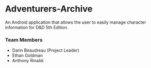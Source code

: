 # Adventurers-Archive
An Android application that allows the user to easily manage character information for D&amp;D 5th Edition.

### Team Members
- Darin Beaudreau (Project Leader)
- Ethan Goldman
- Anthony Rinaldi
